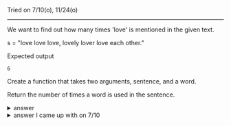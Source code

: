 Tried on 7/10(o), 11/24(o)

---
We want to find out how many times 'love' is mentioned in the given text.

s = "love love love, lovely lover love each other."


Expected output 
```
6
```
Create a function that takes two arguments, sentence, and a word.

Return the number of times a word is used in the sentence.

<details>
  <summary>answer</summary>
  
  ```py
  s = "love love love, lovely lover love each other."
  
  def pleasefind(sentence, word):
      count = 0
      for i in range(len(sentence)):
        if sentence[i:i+len(word)] == word:
          count += 1
      return count
  
  print(pleasefind(s,"love"))
  ```
</details>

<details>
  <summary>answer I came up with on 7/10</summary>
  
  ```py
  def word_counter(sentence, word):
      return sentence.count(word)
  ```
</details>
